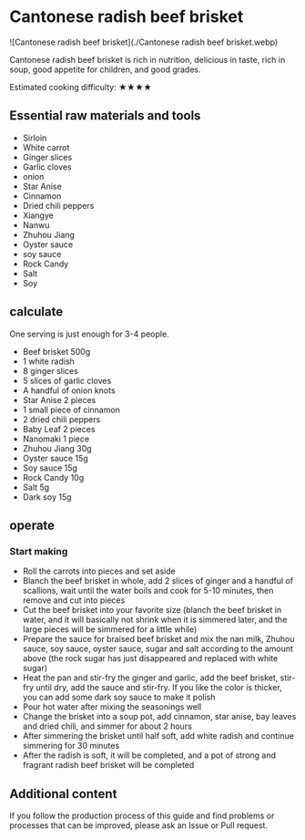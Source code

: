 # Cantonese radish beef brisket

![Cantonese radish beef brisket](./Cantonese radish beef brisket.webp)

Cantonese radish beef brisket is rich in nutrition, delicious in taste, rich in soup, good appetite for children, and good grades.

Estimated cooking difficulty: ★★★★

## Essential raw materials and tools

- Sirloin
- White carrot
- Ginger slices
- Garlic cloves
- onion
- Star Anise
- Cinnamon
- Dried chili peppers
- Xiangye
- Nanwu
- Zhuhou Jiang
- Oyster sauce
- soy sauce
- Rock Candy
- Salt
- Soy

## calculate

One serving is just enough for 3-4 people.

- Beef brisket 500g
- 1 white radish
- 8 ginger slices
- 5 slices of garlic cloves
- A handful of onion knots
- Star Anise 2 pieces
- 1 small piece of cinnamon
- 2 dried chili peppers
- Baby Leaf 2 pieces
- Nanomaki 1 piece
- Zhuhou Jiang 30g
- Oyster sauce 15g
- Soy sauce 15g
- Rock Candy 10g
- Salt 5g
- Dark soy 15g

## operate

### Start making

* Roll the carrots into pieces and set aside
* Blanch the beef brisket in whole, add 2 slices of ginger and a handful of scallions, wait until the water boils and cook for 5-10 minutes, then remove and cut into pieces
* Cut the beef brisket into your favorite size (blanch the beef brisket in water, and it will basically not shrink when it is simmered later, and the large pieces will be simmered for a little while)
* Prepare the sauce for braised beef brisket and mix the nan milk, Zhuhou sauce, soy sauce, oyster sauce, sugar and salt according to the amount above (the rock sugar has just disappeared and replaced with white sugar)
* Heat the pan and stir-fry the ginger and garlic, add the beef brisket, stir-fry until dry, add the sauce and stir-fry. If you like the color is thicker, you can add some dark soy sauce to make it polish
* Pour hot water after mixing the seasonings well
* Change the brisket into a soup pot, add cinnamon, star anise, bay leaves and dried chili, and simmer for about 2 hours
* After simmering the brisket until half soft, add white radish and continue simmering for 30 minutes
* After the radish is soft, it will be completed, and a pot of strong and fragrant radish beef brisket will be completed

## Additional content

If you follow the production process of this guide and find problems or processes that can be improved, please ask an Issue or Pull request.